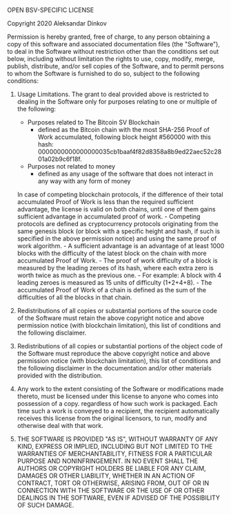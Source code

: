 OPEN BSV-SPECIFIC LICENSE

Copyright 2020 Aleksandar Dinkov

Permission is hereby granted, free of charge, to any person obtaining a copy of this software and associated documentation files (the "Software"), to deal in the Software without restriction other than the conditions set out below, including without limitation the rights to use, copy, modify, merge, publish, distribute, and/or sell copies of the Software, and to permit persons to whom the Software is furnished to do so, subject to the following conditions:

1.  Usage Limitations. The grant to deal provided above is restricted to dealing in the Software only for purposes relating to one or multiple of the following:
    - Purposes related to The Bitcoin SV Blockchain
        - defined as the Bitcoin chain with the most SHA-256 Proof of Work accumulated, following block height #560000 with this hash: 0000000000000000035cb1baaf4f82d8358a8b9ed22aec52c2801a02b9c6f18f.
    - Purposes not related to money
        - defined as any usage of the software that does not interact in any way with any form of money

    In case of competing blockchain protocols, if the difference of their total accumulated Proof of Work is less than the required sufficient advantage, the license is valid on both chains, until one of them gains sufficient advantage in accumulated proof of work.
		- Competing protocols are defined as cryptocurrency protocols originating from the same genesis block (or block with a specific height and hash, if such is specified in the above permission notice) and using the same proof of work algorithm.
		- A sufficient advantage is an advantage of at least 1000 blocks with the difficulty of the latest block on the chain with more accumulated Proof of Work.
		- The proof of work difficulty of a block is measured by the leading zeroes of its hash, where each extra zero is worth twice as much as the previous one.
			- For example: A block with 4 leading zeroes is measured as 15 units of difficulty (1+2+4+8).
		- The accumulated Proof of Work of a chain is defined as the sum of the difficulties of all the blocks in that chain.


2.  Redistributions of all copies or substantial portions of the source code of the Software must retain the above copyright notice and above permission notice (with blockchain limitation), this list of conditions and the following disclaimer.

3.  Redistributions of all copies or substantial portions of the object code of the Software must reproduce the above copyright notice and above permission notice (with blockchain limitation), this list of conditions and the following disclaimer in the documentation and/or other materials provided with the distribution.

4.  Any work to the extent consisting of the Software or modifications made thereto, must be licensed under this license to anyone who comes into possession of a copy. regardless of how such work is packaged.  Each time such a work is conveyed to a recipient, the recipient automatically receives this license from the original licensors, to run, modify and otherwise deal with that work.

5.  THE SOFTWARE IS PROVIDED "AS IS", WITHOUT WARRANTY OF ANY KIND, EXPRESS OR IMPLIED, INCLUDING BUT NOT LIMITED TO THE WARRANTIES OF MERCHANTABILITY, FITNESS FOR A PARTICULAR PURPOSE AND NONINFRINGEMENT.  IN NO EVENT SHALL THE AUTHORS OR COPYRIGHT
HOLDERS BE LIABLE FOR ANY CLAIM, DAMAGES OR OTHER LIABILITY, WHETHER IN AN ACTION OF CONTRACT, TORT OR OTHERWISE, ARISING FROM, OUT OF OR IN CONNECTION WITH THE SOFTWARE OR THE USE OF OR OTHER DEALINGS IN THE SOFTWARE, EVEN IF ADVISED OF THE POSSIBILITY OF SUCH DAMAGE.
